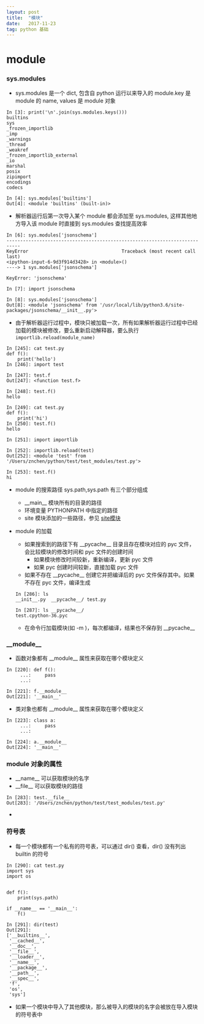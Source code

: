 ```yaml
---
layout: post
title:  "模块"
date:   2017-11-23
tag: python 基础
---
```


# module
### sys.modules
* sys.modules 是一个 dict, 包含自 python 运行以来导入的 module.key 是 module 的 name, values 是 module 对象

```
In [3]: print('\n'.join(sys.modules.keys()))
builtins
sys
_frozen_importlib
_imp
_warnings
_thread
_weakref
_frozen_importlib_external
_io
marshal
posix
zipimport
encodings
codecs

In [4]: sys.modules['builtins']
Out[4]: <module 'builtins' (built-in)>

```
* 解析器运行后第一次导入某个 module 都会添加至 sys.modules, 这样其他地方导入该 module 时直接到 sys.modules 查找提高效率

```
In [6]: sys.modules['jsonschema']
---------------------------------------------------------------------------
KeyError                                  Traceback (most recent call last)
<ipython-input-6-9d3f914d3428> in <module>()
----> 1 sys.modules['jsonschema']

KeyError: 'jsonschema'

In [7]: import jsonschema

In [8]: sys.modules['jsonschema']
Out[8]: <module 'jsonschema' from '/usr/local/lib/python3.6/site-packages/jsonschema/__init__.py'>
```
* 由于解析器运行过程中，模块只被加载一次，所有如果解析器运行过程中已经加载的模块被修改，要么重新启动解释器，要么执行 `importlib.reload(module_name)`

```
In [245]: cat test.py
def f():
    print('hello')
In [246]: import test

In [247]: test.f
Out[247]: <function test.f>

In [248]: test.f()
hello

In [249]: cat test.py
def f():
    print('hi')
In [250]: test.f()
hello

In [251]: import importlib

In [252]: importlib.reload(test)
Out[252]: <module 'test' from '/Users/znchen/python/test/test_modules/test.py'>

In [253]: test.f()
hi
```
* module 的搜索路径 sys.path,sys.path 有三个部分组成
	* \_\_main__ 模块所有的目录的路径
	* 环境变量 PYTHONPATH 中指定的路径
	* site 模块添加的一些路径，参见 [site模块](https://docs.python.org/3.6/library/site.html#module-site)
* module 的加载
	* 如果搜索到的路径下有 \_\_pycache__ 目录且存在模块对应的 pyc 文件，会比较模块的修改时间和 pyc 文件的创建时间
		* 如果模块修改时间较新，重新编译，更新 pyc 文件
		* 如果 pyc 创建时间较新，直接加载 pyc 文件
	* 如果不存在 \_\_pycache__ 创建它并把编译后的 pyc 文件保存其中。如果不存在 pyc 文件，编译生成 

	```
	In [286]: ls
	__init__.py  __pycache__/ test.py
	
	In [287]: ls __pycache__/
	test.cpython-36.pyc
	```
	
	* 在命令行加载模块(如 -m )，每次都编译，结果也不保存到 \_\_pycache__
 
### \_\_module__
* 函数对象都有 \_\_module__ 属性来获取在哪个模块定义

```
In [220]: def f():
     ...:     pass
     ...:

In [221]: f.__module__
Out[221]: '__main__'
```
* 类对象也都有 \_\_module__ 属性来获取在哪个模块定义

```
In [223]: class a:
     ...:     pass
     ...:

In [224]: a.__module__
Out[224]: '__main__'
```
### module 对象的属性
* \_\_name__ 可以获取模块的名字
* \_\_file__ 可以获取模块的路径

```
In [283]: test.__file__
Out[283]: '/Users/znchen/python/test/test_modules/test.py'
```
*
### 符号表
* 每一个模块都有一个私有的符号表，可以通过 dir() 查看，dir() 没有列出 builtin 的符号

```
In [290]: cat test.py
import sys
import os


def f():
    print(sys.path)

if __name__ == '__main__':
    f()

In [291]: dir(test)
Out[291]:
['__builtins__',
 '__cached__',
 '__doc__',
 '__file__',
 '__loader__',
 '__name__',
 '__package__',
 '__path__',
 '__spec__',
 'f',
 'os',
 'sys']
```
* 如果一个模块中导入了其他模块，那么被导入的模块的名字会被放在导入模块的符号表中
